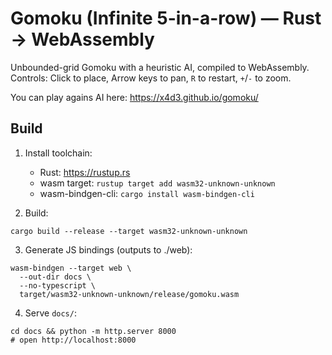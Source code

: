 # Gomoku (Infinite 5-in-a-row) — Rust → WebAssembly

Unbounded-grid Gomoku with a heuristic AI, compiled to WebAssembly.
Controls: Click to place, Arrow keys to pan, `R` to restart, `+`/`-` to zoom.

You can play agains AI here: https://x4d3.github.io/gomoku/

## Build
1) Install toolchain:
   - Rust: https://rustup.rs
   - wasm target: `rustup target add wasm32-unknown-unknown`
   - wasm-bindgen-cli: `cargo install wasm-bindgen-cli`

2) Build:
```
cargo build --release --target wasm32-unknown-unknown
```

3) Generate JS bindings (outputs to ./web):
```
wasm-bindgen --target web \
  --out-dir docs \
  --no-typescript \
  target/wasm32-unknown-unknown/release/gomoku.wasm
```

4) Serve `docs/`:
```
cd docs && python -m http.server 8000
# open http://localhost:8000
```
